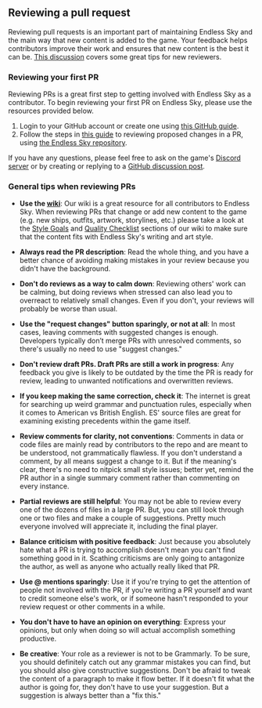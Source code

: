 ## Reviewing a pull request

Reviewing pull requests is an important part of maintaining Endless Sky and the main way that new content is added to the game. Your feedback helps contributors improve their work and ensures that new content is the best it can be. [This discussion](https://github.com/endless-sky/endless-sky/discussions/10358) covers some great tips for new reviewers.

### Reviewing your first PR

Reviewing PRs is a great first step to getting involved with Endless Sky as a contributor. To begin reviewing your first PR on Endless Sky, please use the resources provided below. 

1. Login to your GitHub account or create one using [this GitHub guide](https://docs.github.com/en/get-started/start-your-journey/creating-an-account-on-github).
2. Follow the steps in [this guide](https://docs.github.com/en/pull-requests/collaborating-with-pull-requests/reviewing-changes-in-pull-requests/reviewing-proposed-changes-in-a-pull-request) to reviewing proposed changes in a PR, using [the Endless Sky repository](https://github.com/endless-sky/endless-sky/pulls).

If you have any questions, please feel free to ask on the game's [Discord server](https://discord.gg/ZeuASSx) or by creating or replying to a [GitHub discussion post](https://github.com/endless-sky/endless-sky/discussions).

### General tips when reviewing PRs

* **Use the [wiki](https://github.com/endless-sky/endless-sky/wiki)**: Our wiki is a great resource for all contributors to Endless Sky. When reviewing PRs that change or add new content to the game (e.g. new ships, outfits, artwork, storylines, etc.) please take a look at the [Style Goals](https://github.com/endless-sky/endless-sky/wiki/StyleGoals) and [Quality Checklist](https://github.com/endless-sky/endless-sky/wiki/QualityChecklist) sections of our wiki to make sure that the content fits with Endless Sky's writing and art style.

* **Always read the PR description**: Read the whole thing, and you have a better chance of avoiding making mistakes in your review because you didn't have the background.

* **Don't do reviews as a way to calm down**: Reviewing others' work can be calming, but doing reviews when stressed can also lead you to overreact to relatively small changes. Even if you don't, your reviews will probably be worse than usual.

* **Use the "request changes" button sparingly, or not at all**: In most cases, leaving comments with suggested changes is enough. Developers typically don’t merge PRs with unresolved comments, so there's usually no need to use "suggest changes."

* **Don't review draft PRs. Draft PRs are still a work in progress**: Any feedback you give is likely to be outdated by the time the PR is ready for review, leading to unwanted notifications and overwritten reviews.

* **If you keep making the same correction, check it**: The internet is great for searching up weird grammar and punctuation rules, especially when it comes to American vs British English. ES' source files are great for examining existing precedents within the game itself.

* **Review comments for clarity, not conventions**: Comments in data or code files are mainly read by contributors to the repo and are meant to be understood, not grammatically flawless. If you don't understand a comment, by all means suggest a change to it. But if the meaning's clear, there's no need to nitpick small style issues; better yet, remind the PR author in a single summary comment rather than commenting on every instance.

* **Partial reviews are still helpful**: You may not be able to review every one of the dozens of files in a large PR. But, you can still look through one or two files and make a couple of suggestions. Pretty much everyone involved will appreciate it, including the final player. 

* **Balance criticism with positive feedback**: Just because you absolutely hate what a PR is trying to accomplish doesn't mean you can't find something good in it. Scathing criticisms are only going to antagonize the author, as well as anyone who actually really liked that PR.

* **Use @ mentions sparingly**: Use it if you're trying to get the attention of people not involved with the PR, if you're writing a PR yourself and want to credit someone else's work, or if someone hasn't responded to your review request or other comments in a while.

* **You don't have to have an opinion on everything**: Express your opinions, but only when doing so will actual accomplish something productive.

* **Be creative**: Your role as a reviewer is not to be Grammarly. To be sure, you should definitely catch out any grammar mistakes you can find, but you should also give constructive suggestions. Don't be afraid to tweak the content of a paragraph to make it flow better. If it doesn't fit what the author is going for, they don't have to use your suggestion. But a suggestion is always better than a "fix this."
